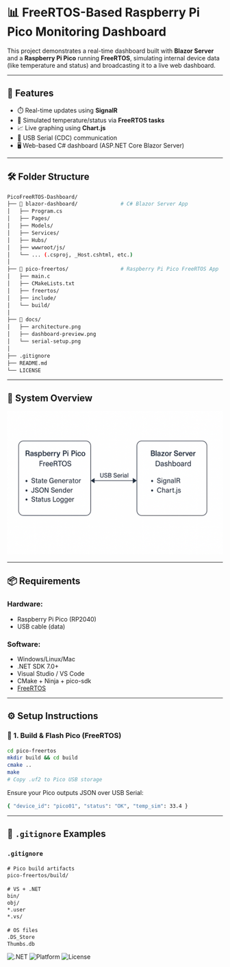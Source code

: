 # 📊 FreeRTOS-Based Raspberry Pi Pico Monitoring Dashboard

This project demonstrates a real-time dashboard built with **Blazor Server** and a **Raspberry Pi Pico** running **FreeRTOS**, simulating internal device data (like temperature and status) and broadcasting it to a live web dashboard.

---

## 🚀 Features

- ⏱️ Real-time updates using **SignalR**
- 🔧 Simulated temperature/status via **FreeRTOS tasks**
- 📈 Live graphing using **Chart.js**
- 🔌 USB Serial (CDC) communication
- 🖥️ Web-based C# dashboard (ASP.NET Core Blazor Server)

---
## 🛠️ Folder Structure
```bash
PicoFreeRTOS-Dashboard/
├── 📁 blazor-dashboard/              # C# Blazor Server App
│   ├── Program.cs
│   ├── Pages/
│   ├── Models/
│   ├── Services/
│   ├── Hubs/
│   ├── wwwroot/js/
│   └── ... (.csproj, _Host.cshtml, etc.)
│
├── 📁 pico-freertos/                 # Raspberry Pi Pico FreeRTOS App
│   ├── main.c
│   ├── CMakeLists.txt
│   ├── freertos/                    
│   ├── include/
│   └── build/                       
│
├── 📁 docs/                          
│   ├── architecture.png
│   ├── dashboard-preview.png
│   └── serial-setup.png
│
├── .gitignore
├── README.md
└── LICENSE
```

---

## 🧠 System Overview

![Architecture](./docs/architechture.png)

---

## 📦 Requirements

### Hardware:
- Raspberry Pi Pico (RP2040)
- USB cable (data)

### Software:
- Windows/Linux/Mac
- .NET SDK 7.0+
- Visual Studio / VS Code
- CMake + Ninja + pico-sdk
- [FreeRTOS](https://freertos.org)

---

## ⚙️ Setup Instructions

### 🔧 1. Build & Flash Pico (FreeRTOS)

```bash
cd pico-freertos
mkdir build && cd build
cmake ..
make
# Copy .uf2 to Pico USB storage
```
Ensure your Pico outputs JSON over USB Serial:
```bash
{ "device_id": "pico01", "status": "OK", "temp_sim": 33.4 }
```

---

## 🧾 `.gitignore` Examples

### `.gitignore`

```gitignore
# Pico build artifacts
pico-freertos/build/

# VS + .NET
bin/
obj/
*.user
*.vs/

# OS files
.DS_Store
Thumbs.db
```

![.NET](https://img.shields.io/badge/.NET-8.0-blueviolet)
![Platform](https://img.shields.io/badge/Pico-RP2040-orange)
![License](https://img.shields.io/github/license/anubhav666/PicoFreeRTOS-Dashboard)
